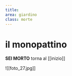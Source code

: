 ```yaml
---
title: 
area: giardino
class: morte
---
```

# il monopattino

**SEI MORTO**
torna al [[inizio]]

![[foto_27.jpg]]